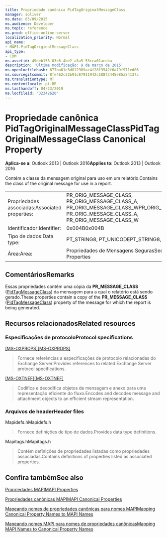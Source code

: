 ```yaml
---
title: Propriedade canônica PidTagOriginalMessageClass
manager: soliver
ms.date: 03/09/2015
ms.audience: Developer
ms.topic: reference
ms.prod: office-online-server
localization_priority: Normal
api_name:
- MAPI.PidTagOriginalMessageClass
api_type:
- COM
ms.assetid: 49deb153-03c6-4be2-a3a5-53cca01accba
description: 'Última modificação: 9 de março de 2015'
ms.openlocfilehash: 677ba61e3d812909ac4f28f3542f6a79f971ed06
ms.sourcegitcommit: 8fe462c32b91c87911942c188f3445e85a54137c
ms.translationtype: MT
ms.contentlocale: pt-BR
ms.lasthandoff: 04/23/2019
ms.locfileid: "32342620"
---
```

# <a name="pidtagoriginalmessageclass-canonical-property"></a><span data-ttu-id="65fce-103">Propriedade canônica PidTagOriginalMessageClass</span><span class="sxs-lookup"><span data-stu-id="65fce-103">PidTagOriginalMessageClass Canonical Property</span></span>

  
  
<span data-ttu-id="65fce-104">**Aplica-se a**: Outlook 2013 | Outlook 2016</span><span class="sxs-lookup"><span data-stu-id="65fce-104">**Applies to**: Outlook 2013 | Outlook 2016</span></span> 
  
<span data-ttu-id="65fce-105">Contém a classe da mensagem original para uso em um relatório.</span><span class="sxs-lookup"><span data-stu-id="65fce-105">Contains the class of the original message for use in a report.</span></span>
  
|||
|:-----|:-----|
|<span data-ttu-id="65fce-106">Propriedades associadas:</span><span class="sxs-lookup"><span data-stu-id="65fce-106">Associated properties:</span></span>  <br/> |<span data-ttu-id="65fce-107">PR_ORIG_MESSAGE_CLASS, PR_ORIG_MESSAGE_CLASS_A, PR_ORIG_MESSAGE_CLASS_W</span><span class="sxs-lookup"><span data-stu-id="65fce-107">PR_ORIG_MESSAGE_CLASS, PR_ORIG_MESSAGE_CLASS_A, PR_ORIG_MESSAGE_CLASS_W</span></span>  <br/> |
|<span data-ttu-id="65fce-108">Identificador:</span><span class="sxs-lookup"><span data-stu-id="65fce-108">Identifier:</span></span>  <br/> |<span data-ttu-id="65fce-109">0x004B</span><span class="sxs-lookup"><span data-stu-id="65fce-109">0x004B</span></span>  <br/> |
|<span data-ttu-id="65fce-110">Tipo de dados:</span><span class="sxs-lookup"><span data-stu-id="65fce-110">Data type:</span></span>  <br/> |<span data-ttu-id="65fce-111">PT_STRING8, PT_UNICODE</span><span class="sxs-lookup"><span data-stu-id="65fce-111">PT_STRING8, PT_UNICODE</span></span>  <br/> |
|<span data-ttu-id="65fce-112">Área:</span><span class="sxs-lookup"><span data-stu-id="65fce-112">Area:</span></span>  <br/> |<span data-ttu-id="65fce-113">Propriedades de Mensagens Seguras</span><span class="sxs-lookup"><span data-stu-id="65fce-113">Secure Messaging Properties</span></span>  <br/> |
   
## <a name="remarks"></a><span data-ttu-id="65fce-114">Comentários</span><span class="sxs-lookup"><span data-stu-id="65fce-114">Remarks</span></span>

<span data-ttu-id="65fce-115">Essas propriedades contêm uma cópia da **PR_MESSAGE_CLASS** ([PidTagMessageClass](pidtagmessageclass-canonical-property.md)) da mensagem para a qual o relatório está sendo gerado.</span><span class="sxs-lookup"><span data-stu-id="65fce-115">These properties contain a copy of the **PR_MESSAGE_CLASS** ([PidTagMessageClass](pidtagmessageclass-canonical-property.md)) property of the message for which the report is being generated.</span></span>
  
## <a name="related-resources"></a><span data-ttu-id="65fce-116">Recursos relacionados</span><span class="sxs-lookup"><span data-stu-id="65fce-116">Related resources</span></span>

### <a name="protocol-specifications"></a><span data-ttu-id="65fce-117">Especificações de protocolo</span><span class="sxs-lookup"><span data-stu-id="65fce-117">Protocol specifications</span></span>

<span data-ttu-id="65fce-118">[[MS-OXPROPS]](https://msdn.microsoft.com/library/f6ab1613-aefe-447d-a49c-18217230b148%28Office.15%29.aspx)</span><span class="sxs-lookup"><span data-stu-id="65fce-118">[[MS-OXPROPS]](https://msdn.microsoft.com/library/f6ab1613-aefe-447d-a49c-18217230b148%28Office.15%29.aspx)</span></span>
  
> <span data-ttu-id="65fce-119">Fornece referências a especificações de protocolo relacionadas do Exchange Server.</span><span class="sxs-lookup"><span data-stu-id="65fce-119">Provides references to related Exchange Server protocol specifications.</span></span>
    
<span data-ttu-id="65fce-120">[[MS-OXTNEF]](https://msdn.microsoft.com/library/1f0544d7-30b7-4194-b58f-adc82f3763bb%28Office.15%29.aspx)</span><span class="sxs-lookup"><span data-stu-id="65fce-120">[[MS-OXTNEF]](https://msdn.microsoft.com/library/1f0544d7-30b7-4194-b58f-adc82f3763bb%28Office.15%29.aspx)</span></span>
  
> <span data-ttu-id="65fce-121">Codifica e decodifica objetos de mensagem e anexo para uma representação eficiente do fluxo.</span><span class="sxs-lookup"><span data-stu-id="65fce-121">Encodes and decodes message and attachment objects to an efficient stream representation.</span></span>
    
### <a name="header-files"></a><span data-ttu-id="65fce-122">Arquivos de header</span><span class="sxs-lookup"><span data-stu-id="65fce-122">Header files</span></span>

<span data-ttu-id="65fce-123">Mapidefs.h</span><span class="sxs-lookup"><span data-stu-id="65fce-123">Mapidefs.h</span></span>
  
> <span data-ttu-id="65fce-124">Fornece definições de tipo de dados.</span><span class="sxs-lookup"><span data-stu-id="65fce-124">Provides data type definitions.</span></span>
    
<span data-ttu-id="65fce-125">Mapitags.h</span><span class="sxs-lookup"><span data-stu-id="65fce-125">Mapitags.h</span></span>
  
> <span data-ttu-id="65fce-126">Contém definições de propriedades listadas como propriedades associadas.</span><span class="sxs-lookup"><span data-stu-id="65fce-126">Contains definitions of properties listed as associated properties.</span></span>
    
## <a name="see-also"></a><span data-ttu-id="65fce-127">Confira também</span><span class="sxs-lookup"><span data-stu-id="65fce-127">See also</span></span>



[<span data-ttu-id="65fce-128">Propriedades MAPI</span><span class="sxs-lookup"><span data-stu-id="65fce-128">MAPI Properties</span></span>](mapi-properties.md)
  
[<span data-ttu-id="65fce-129">Propriedades canônicas MAPI</span><span class="sxs-lookup"><span data-stu-id="65fce-129">MAPI Canonical Properties</span></span>](mapi-canonical-properties.md)
  
[<span data-ttu-id="65fce-130">Mapeando nomes de propriedades canônicas para nomes MAPI</span><span class="sxs-lookup"><span data-stu-id="65fce-130">Mapping Canonical Property Names to MAPI Names</span></span>](mapping-canonical-property-names-to-mapi-names.md)
  
[<span data-ttu-id="65fce-131">Mapeando nomes MAPI para nomes de propriedades canônicas</span><span class="sxs-lookup"><span data-stu-id="65fce-131">Mapping MAPI Names to Canonical Property Names</span></span>](mapping-mapi-names-to-canonical-property-names.md)

